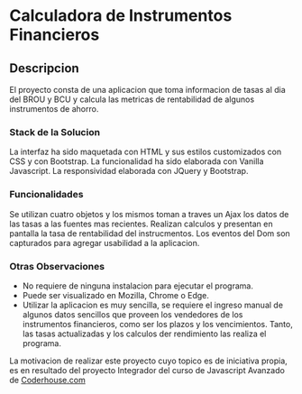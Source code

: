# Calculadora de Instrumentos Financieros

## Descripcion

El proyecto consta de una aplicacion que toma informacion de tasas al dia del BROU y BCU y calcula las metricas de rentabilidad de algunos instrumentos de ahorro.

### Stack de la Solucion
La interfaz ha sido maquetada con HTML y sus estilos customizados con CSS y con Bootstrap.
La funcionalidad ha sido elaborada con Vanilla Javascript. 
La responsividad elaborada con JQuery y Bootstrap.

### Funcionalidades
Se utilizan cuatro objetos y los mismos toman a traves un Ajax los datos de las tasas a las fuentes mas recientes.
Realizan calculos y presentan en pantalla la tasa de rentabilidad del instrucmentos.
Los eventos del Dom son capturados para agregar usabilidad a la aplicacion.

### Otras Observaciones
- No requiere de ninguna instalacion para ejecutar el programa. 
- Puede ser visualizado en Mozilla, Chrome o Edge.
- Utilizar la aplicacion es muy sencilla, se requiere el ingreso manual de algunos datos sencillos que proveen los vendedores de los instrumentos financieros, como ser los plazos y los vencimientos. Tanto, las tasas actualizadas y los calculos der rendimiento las realiza el programa. 


La motivacion de realizar este proyecto cuyo topico es de iniciativa propia, es en resultado del proyecto Integrador del curso de Javascript Avanzado de [Coderhouse.com](https://coderhouse.com.uy)
